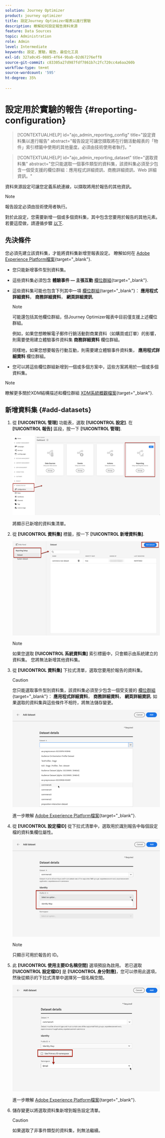 ```yaml
---
solution: Journey Optimizer
product: journey optimizer
title: 設定Journey Optimizer報表以進行實驗
description: 瞭解如何設定報告資料來源
feature: Data Sources
topic: Administration
role: Admin
level: Intermediate
keywords: 設定，實驗，報告，最佳化工具
exl-id: 327a0c45-0805-4f64-9bab-02d67276eff8
source-git-commit: c83305a27d987fdf7861b7c2fc720cc4a6aa260b
workflow-type: tm+mt
source-wordcount: '595'
ht-degree: 35%

---
```


# 設定用於實驗的報告 {#reporting-configuration}

>[!CONTEXTUALHELP]
>id="ajo_admin_reporting_config"
>title="設定資料集以進行報告"
>abstract="報告設定可讓您擷取將在行銷活動報表的「物件」索引標籤中使用的其他量度。必須由技術使用者執行。"

>[!CONTEXTUALHELP]
>id="ajo_admin_reporting_dataset"
>title="選取資料集"
>abstract="您只能選取一個事件類型的資料集，該資料集必須至少包含一個受支援的欄位群組：應用程式詳細資訊、商務詳細資訊、Web 詳細資訊。"

資料來源設定可讓您定義系統連線，以擷取將用於報告的其他資訊。

<!--The reporting data source configuration allows you to retrieve additional metrics that will be used in the **[!UICONTROL Objectives]** tab of your campaign reports. [Learn more](content-experiment.md#objectives-global)-->

>[!NOTE]
>
>報告設定必須由技術使用者執行。 <!--Rights?-->

對於此設定，您需要新增一個或多個資料集，其中包含您要用於報告的其他元素。 若要這麼做，請遵循步驟 [以下](#add-datasets).

<!--
➡️ [Discover this feature in video](#video)
-->

## 先決條件


您必須先建立該資料集，才能將資料集新增至報表設定。 瞭解如何在 [Adobe Experience Platform檔案](https://experienceleague.adobe.com/docs/experience-platform/catalog/datasets/user-guide.html#create){target="_blank"}.

* 您只能新增事件型別資料集。

* 這些資料集必須包含 **體驗事件 — 主張互動** [欄位群組](https://experienceleague.adobe.com/docs/experience-platform/xdm/tutorials/create-schema-ui.html?lang=zh-Hant#field-group){target="_blank"}.

* 這些資料集可能也包含下列其中一項 [欄位群組](https://experienceleague.adobe.com/docs/experience-platform/xdm/tutorials/create-schema-ui.html?lang=zh-Hant#field-group){target="_blank"}： **應用程式詳細資料**， **商務詳細資料**， **網頁詳細資訊**.

  >[!NOTE]
  >
  >可能還包括其他欄位群組，但Journey Optimizer報表中目前僅支援上述欄位群組。

  例如，如果您想瞭解電子郵件行銷活動對商業資料（如購買或訂單）的影響，則需要使用建立體驗事件資料集 **商務詳細資料** 欄位群組。

  同樣地，如果您想要報告行動互動，則需要建立體驗事件資料集， **應用程式詳細資料** 欄位群組。

  <!--The metrics corresponding to each field group are listed [here](#objective-list).-->

* 您可以將這些欄位群組新增到一個或多個方案中，這些方案將用於一個或多個資料集。

>[!NOTE]
>
>瞭解更多關於XDM結構描述和欄位群組 [XDM系統概觀檔案](https://experienceleague.adobe.com/docs/experience-platform/xdm/home.html?lang=zh-Hant){target="_blank"}.

<!--
## Objectives corresponding to each field group {#objective-list}

The table below shows which metrics will be added to the **[!UICONTROL Objectives]** tab of your campaign reports for each field group.

| Field group | Objectives |
|--- |--- |
| Commerce Details | Price Total<br>Payment Amount<br>(Unique) Checkouts<br>(Unique) Product List Adds<br>(Unique) Product List Opens<br>(Unique) Product List Removal<br>(Unique) Product List Views<br>(Unique) Product Views<br>(Unique) Purchases<br>(Unique) Save For Laters<br>Product Price Total<br>Product Quantity |
| Application Details | (Unique) App Launches<br>First App Launches<br>(Unique) App Installs<br>(Unique) App Upgrades |
| Web Details | (Unique) Page Views |
-->

## 新增資料集 {#add-datasets}

1. 從 **[!UICONTROL 管理]** 功能表，選取 **[!UICONTROL 設定]**. 在  **[!UICONTROL 報告]** 區段，按一下 **[!UICONTROL 管理]**.

   ![](assets/reporting-config-menu.png)

   將顯示已新增的資料集清單。

1. 從 **[!UICONTROL 資料集]** 標籤，按一下 **[!UICONTROL 新增資料集]**.

   ![](assets/reporting-config-add.png)

   >[!NOTE]
   >
   >如果您選取 **[!UICONTROL 系統資料集]** 索引標籤中，只會顯示由系統建立的資料集。 您將無法新增其他資料集。

1. 從 **[!UICONTROL 資料集]** 下拉式清單，選取您要用於報告的資料集。

   >[!CAUTION]
   >
   >您只能選取事件型別資料集，該資料集必須至少包含一個受支援的 [欄位群組](https://experienceleague.adobe.com/docs/experience-platform/xdm/tutorials/create-schema-ui.html?lang=zh-Hant#field-group){target="_blank"}： **應用程式詳細資料**， **商務詳細資料**， **網頁詳細資訊**. 如果選取的資料集與這些條件不相符，將無法儲存變更。

   ![](assets/reporting-config-datasets.png)

   進一步瞭解 [Adobe Experience Platform檔案](https://experienceleague.adobe.com/docs/experience-platform/catalog/datasets/overview.html?lang=zh-Hant){target="_blank"}.

1. 從 **[!UICONTROL 設定檔ID]** 從下拉式清單中，選取用於識別報告中每個設定檔的資料集欄位屬性。

   ![](assets/reporting-config-profile-id.png)

   >[!NOTE]
   >
   >只顯示可用於報告的 ID。

1. 此 **[!UICONTROL 使用主要ID名稱空間]** 選項預設為啟用。 若已選取 **[!UICONTROL 設定檔ID]** 是 **[!UICONTROL 身分對應]**，您可以停用此選項，然後從顯示的下拉式清單中選擇另一個名稱空間。

   ![](assets/reporting-config-namespace.png)

   進一步瞭解 [Adobe Experience Platform檔案](https://experienceleague.adobe.com/docs/experience-platform/identity/namespaces.html?lang=zh-Hant){target="_blank"}.

1. 儲存變更以將選取資料集新增到報告設定清單。

   >[!CAUTION]
   >
   >如果選取了非事件類型的資料集，則無法繼續。

<!--
When building your campaign reports, you can now see the metrics corresponding to the field groups used in the datasets you added. Go to the **[!UICONTROL Objectives]** tab and select the metrics of your choice to better fine-tune your reports. [Learn more](content-experiment.md#objectives-global)

![](assets/reporting-config-objectives.png)

>[!NOTE]
>
>If you add several datasets, all data from all datasets will be available for reporting.


## How-to video {#video}

Understand how to configure Experience Platform reporting data sources.

>[!VIDEO]()
-->
